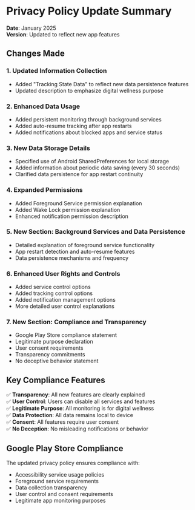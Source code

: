 # Privacy Policy Update Summary

**Date**: January 2025  
**Version**: Updated to reflect new app features

## Changes Made

### 1. **Updated Information Collection**
- Added "Tracking State Data" to reflect new data persistence features
- Updated description to emphasize digital wellness purpose

### 2. **Enhanced Data Usage**
- Added persistent monitoring through background services
- Added auto-resume tracking after app restarts
- Added notifications about blocked apps and service status

### 3. **New Data Storage Details**
- Specified use of Android SharedPreferences for local storage
- Added information about periodic data saving (every 30 seconds)
- Clarified data persistence for app restart continuity

### 4. **Expanded Permissions**
- Added Foreground Service permission explanation
- Added Wake Lock permission explanation
- Enhanced notification permission description

### 5. **New Section: Background Services and Data Persistence**
- Detailed explanation of foreground service functionality
- App restart detection and auto-resume features
- Data persistence mechanisms and frequency

### 6. **Enhanced User Rights and Controls**
- Added service control options
- Added tracking control options
- Added notification management options
- More detailed user control explanations

### 7. **New Section: Compliance and Transparency**
- Google Play Store compliance statement
- Legitimate purpose declaration
- User consent requirements
- Transparency commitments
- No deceptive behavior statement

## Key Compliance Features

✅ **Transparency**: All new features are clearly explained  
✅ **User Control**: Users can disable all services and features  
✅ **Legitimate Purpose**: All monitoring is for digital wellness  
✅ **Data Protection**: All data remains local to device  
✅ **Consent**: All features require user consent  
✅ **No Deception**: No misleading notifications or behavior  

## Google Play Store Compliance

The updated privacy policy ensures compliance with:
- Accessibility service usage policies
- Foreground service requirements
- Data collection transparency
- User control and consent requirements
- Legitimate app monitoring purposes
